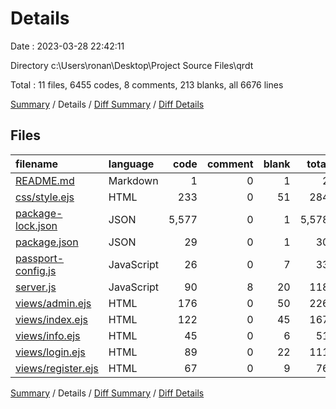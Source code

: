 # Details

Date : 2023-03-28 22:42:11

Directory c:\\Users\\ronan\\Desktop\\Project Source Files\\qrdt

Total : 11 files,  6455 codes, 8 comments, 213 blanks, all 6676 lines

[Summary](results.md) / Details / [Diff Summary](diff.md) / [Diff Details](diff-details.md)

## Files
| filename | language | code | comment | blank | total |
| :--- | :--- | ---: | ---: | ---: | ---: |
| [README.md](/README.md) | Markdown | 1 | 0 | 1 | 2 |
| [css/style.ejs](/css/style.ejs) | HTML | 233 | 0 | 51 | 284 |
| [package-lock.json](/package-lock.json) | JSON | 5,577 | 0 | 1 | 5,578 |
| [package.json](/package.json) | JSON | 29 | 0 | 1 | 30 |
| [passport-config.js](/passport-config.js) | JavaScript | 26 | 0 | 7 | 33 |
| [server.js](/server.js) | JavaScript | 90 | 8 | 20 | 118 |
| [views/admin.ejs](/views/admin.ejs) | HTML | 176 | 0 | 50 | 226 |
| [views/index.ejs](/views/index.ejs) | HTML | 122 | 0 | 45 | 167 |
| [views/info.ejs](/views/info.ejs) | HTML | 45 | 0 | 6 | 51 |
| [views/login.ejs](/views/login.ejs) | HTML | 89 | 0 | 22 | 111 |
| [views/register.ejs](/views/register.ejs) | HTML | 67 | 0 | 9 | 76 |

[Summary](results.md) / Details / [Diff Summary](diff.md) / [Diff Details](diff-details.md)